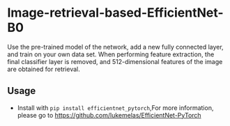 # Image-retrieval-based-EfficientNet-B0
Use the pre-trained model of the network, add a new fully connected layer, and train on your own data set. When performing feature extraction, the final classifier layer is removed, and 512-dimensional features of the image are obtained for retrieval.
## Usage
  * Install with `pip install efficientnet_pytorch`,For more information, please go to https://github.com/lukemelas/EfficientNet-PyTorch
